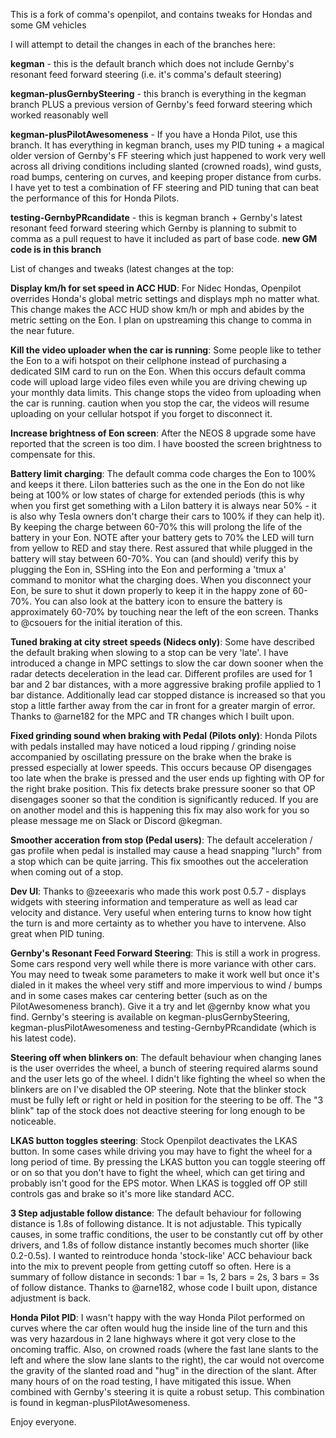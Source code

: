 This is a fork of comma's openpilot, and contains tweaks for Hondas and some GM vehicles

I will attempt to detail the changes in each of the branches here:

<b>kegman</b> - this is the default branch which does not include Gernby's resonant feed forward steering (i.e. it's comma's default steering)

<b>kegman-plusGernbySteering</b> - this branch is everything in the kegman branch PLUS a previous version of Gernby's feed forward steering which worked reasonably well

<b>kegman-plusPilotAwesomeness</b> - If you have a Honda Pilot, use this branch. It has everything in kegman branch, uses my PID tuning + a magical older version of Gernby's FF steering which just happened to work very well across all driving conditions including slanted (crowned roads), wind gusts, road bumps, centering on curves, and keeping proper distance from curbs. I have yet to test a combination of FF steering and PID tuning that can beat the performance of this for Honda Pilots.

<b>testing-GernbyPRcandidate</b> - this is kegman branch + Gernby's latest resonant feed forward steering which Gernby is planning to submit to comma as a pull request to have it included as part of base code.  <b>new GM code is in this branch</b>



List of changes and tweaks (latest changes at the top:

<b>Display km/h for set speed in ACC HUD</b>: For Nidec Hondas, Openpilot overrides Honda's global metric settings and displays mph no matter what. This change makes the ACC HUD show km/h or mph and abides by the metric setting on the Eon. I plan on upstreaming this change to comma in the near future.

<b>Kill the video uploader when the car is running</b>: Some people like to tether the Eon to a wifi hotspot on their cellphone instead of purchasing a dedicated SIM card to run on the Eon. When this occurs default comma code will upload large video files even while you are driving chewing up your monthly data limits. This change stops the video from uploading when the car is running. caution when you stop the car, the videos will resume uploading on your cellular hotspot if you forget to disconnect it.

<b>Increase brightness of Eon screen</b>: After the NEOS 8 upgrade some have reported that the screen is too dim. I have boosted the screen brightness to compensate for this.

<b>Battery limit charging</b>: The default comma code charges the Eon to 100% and keeps it there. LiIon batteries such as the one in the Eon do not like being at 100% or low states of charge for extended periods (this is why when you first get something with a LiIon battery it is always near 50% - it is also why Tesla owners don't charge their cars to 100% if they can help it). By keeping the charge between 60-70% this will prolong the life of the battery in your Eon. NOTE after your battery gets to 70% the LED will turn from yellow to RED and stay there. Rest assured that while plugged in the battery will stay between 60-70%. You can (and should) verify this by plugging the Eon in, SSHing into the Eon and performing a 'tmux a' command to monitor what the charging does. When you disconnect your Eon, be sure to shut it down properly to keep it in the happy zone of 60-70%. You can also look at the battery icon to ensure the battery is approximately 60-70% by touching near the left of the eon screen. Thanks to @csouers for the initial iteration of this.

<b>Tuned braking at city street speeds (Nidecs only)</b>: Some have described the default braking when slowing to a stop can be very 'late'. I have introduced a change in MPC settings to slow the car down sooner when the radar detects deceleration in the lead car. Different profiles are used for 1 bar and 2 bar distances, with a more aggressive braking profile applied to 1 bar distance. Additionally lead car stopped distance is increased so that you stop a little farther away from the car in front for a greater margin of error. Thanks to @arne182 for the MPC and TR changes which I built upon.

<b>Fixed grinding sound when braking with Pedal (Pilots only)</b>: Honda Pilots with pedals installed may have noticed a loud ripping / grinding noise accompanied by oscillating pressure on the brake when the brake is pressed especially at lower speeds. This occurs because OP disengages too late when the brake is pressed and the user ends up fighting with OP for the right brake position. This fix detects brake pressure sooner so that OP disengages sooner so that the condition is significantly reduced. If you are on another model and this is happening this fix may also work for you so please message me on Slack or Discord @kegman.

<b>Smoother acceration from stop (Pedal users)</b>: The default acceleration / gas profile when pedal is installed may cause a head snapping "lurch" from a stop which can be quite jarring. This fix smoothes out the acceleration when coming out of a stop.

<b>Dev UI</b>: Thanks to @zeeexaris who made this work post 0.5.7 - displays widgets with steering information and temperature as well as lead car velocity and distance. Very useful when entering turns to know how tight the turn is and more certainty as to whether you have to intervene. Also great when PID tuning.

<b>Gernby's Resonant Feed Forward Steering</b>: This is still a work in progress. Some cars respond very well while there is more variance with other cars. You may need to tweak some parameters to make it work well but once it's dialed in it makes the wheel very stiff and more impervious to wind / bumps and in some cases makes car centering better (such as on the PilotAwesomeness branch). Give it a try and let @gernby know what you find. Gernby's steering is available on kegman-plusGernbySteering, kegman-plusPilotAwesomeness and testing-GernbyPRcandidate (which is his latest code).

<b>Steering off when blinkers on</b>: The default behaviour when changing lanes is the user overrides the wheel, a bunch of steering required alarms sound and the user lets go of the wheel. I didn't like fighting the wheel so when the blinkers are on I've disabled the OP steering. Note that the blinker stock must be fully left or right or held in position for the steering to be off. The "3 blink" tap of the stock does not deactive steering for long enough to be noticeable.

<b>LKAS button toggles steering</b>: Stock Openpilot deactivates the LKAS button. In some cases while driving you may have to fight the wheel for a long period of time. By pressing the LKAS button you can toggle steering off or on so that you don't have to fight the wheel, which can get tiring and probably isn't good for the EPS motor. When LKAS is toggled off OP still controls gas and brake so it's more like standard ACC.

<b>3 Step adjustable follow distance</b>: The default behaviour for following distance is 1.8s of following distance. It is not adjustable. This typically causes, in some traffic conditions, the user to be constantly cut off by other drivers, and 1.8s of follow distance instantly becomes much shorter (like 0.2-0.5s). I wanted to reintroduce honda 'stock-like' ACC behaviour back into the mix to prevent people from getting cutoff so often. Here is a summary of follow distance in seconds: 1 bar = 1s, 2 bars = 2s, 3 bars = 3s of follow distance. Thanks to @arne182, whose code I built upon, distance adjustment is back.

<b>Honda Pilot PID</b>: I wasn't happy with the way Honda Pilot performed on curves where the car often would hug the inside line of the turn and this was very hazardous in 2 lane highways where it got very close to the oncoming traffic. Also, on crowned roads (where the fast lane slants to the left and where the slow lane slants to the right), the car would not overcome the gravity of the slanted road and "hug" in the direction of the slant. After many hours of on the road testing, I have mitigated this issue. When combined with Gernby's steering it is quite a robust setup. This combination is found in kegman-plusPilotAwesomeness.

Enjoy everyone.
